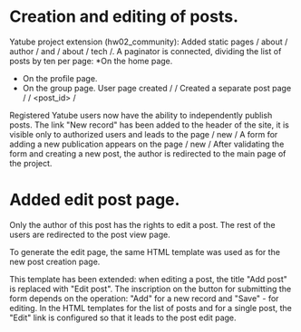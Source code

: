 # Creation and editing of posts.
Yatube project extension (hw02_community):
Added static pages / about / author / and / about / tech /.
A paginator is connected, dividing the list of posts by ten per page:
*On the home page.
* On the profile page.
* On the group page.
User page created / <username> /
Created a separate post page / <username> / <post_id> /

Registered Yatube users now have the ability to independently publish posts.
The link "New record" has been added to the header of the site, it is visible only to authorized users and leads to the page / new /
A form for adding a new publication appears on the page / new /
After validating the form and creating a new post, the author is redirected to the main page of the project.

# Added edit post page.
Only the author of this post has the rights to edit a post. The rest of the users are redirected to the post view page.

To generate the edit page, the same HTML template was used as for the new post creation page.

This template has been extended: when editing a post, the title "Add post" is replaced with "Edit post". The inscription on the button for submitting the form depends on the operation: "Add" for a new record and "Save" - ​​for editing.
In the HTML templates for the list of posts and for a single post, the "Edit" link is configured so that it leads to the post edit page.
